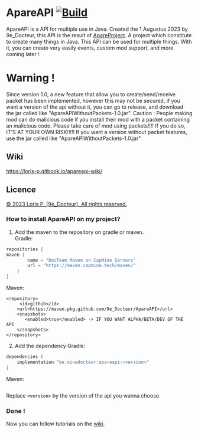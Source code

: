# ApareAPI [![Build](https://github.com/9e-Docteur/ApareAPI/actions/workflows/gradle-publish.yml/badge.svg)](https://github.com/9e-Docteur/ApareAPI/actions/workflows/gradle-publish.yml)
ApareAPI is a API for multiple use in Java. Created the 1 Augustus 2023 by 9e_Docteur, this API is the result of [ApareProject](https://github.com/9e-Docteur/ApareProject). A project which constitute to create many things in Java.
This API can be used for multiple things. With it, you can create very easily events, custom mod support, and more coming later !

# Warning !
Since version 1.0, a new feature that allow you to create/send/receive packet has been implemented, however this may not be secured, if you want a version of the api without it, you can go to release, and download the jar called like "ApareAPIWithoutPackets-1.0.jar". 
Caution : People making mod can do malicious code if you install their mod with a packet containing an malicious code. Please take care of mod using packets!!!! If you do so, IT'S AT YOUR OWN RISK!!!!! If you want a version without packet features, use the jar called like "ApareAPIWithoutPackets-1.0.jar"

## Wiki 
https://loris-p.gitbook.io/apareapi-wiki/

## Licence
[© 2023 Loris P. (9e_Docteur). All rights reserved.](https://github.com/9e-Docteur/ApareAPI/blob/master/LICENCE.md)
### How to install ApareAPI on my project?
1. Add the maven to the repository on gradle or maven.<br>
Gradle:
```gradle
repositories {
maven {
        name = "DocTeam Maven on CapMine Servers"
        url = "https://maven.capmine.tech/maven/"
    }
}
```
Maven:
```maven
<repository>
     <id>github</id>
    <url>https://maven.pkg.github.com/9e_Docteur/ApareAPI</url>
    <snapshots>
       <enabled>true</enabled> -> IF YOU WANT ALPHA/BETA/DEV OF THE API
    </snapshots>
</repository>
```
2. Add the dependency
Gradle:
```gradle
dependencies {
    implementation "be.ninedocteur:apareapi:<version>"
}
```
Maven:
```maven

```
Replace ``<version>`` by the version of the api you wanna choose.

### Done !
Now you can follow tutorials on the [wiki](https://github.com/9e-Docteur/ApareAPI/wiki/).
